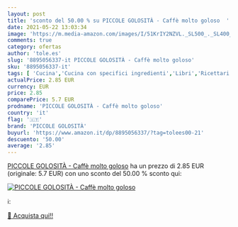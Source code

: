 ```yaml
---
layout: post
title: 'sconto del 50.00 % su PICCOLE GOLOSITÀ - Caffè molto goloso  '
date: 2021-05-22 13:03:34
image: 'https://m.media-amazon.com/images/I/51KrIY2NZVL._SL500_._SL400_.jpg'
comments: true
category: ofertas
author: 'tole.es'
slug: '8895056337-it PICCOLE GOLOSITÀ - Caffè molto goloso'
sku: '8895056337-it'
tags: [ 'Cucina','Cucina con specifici ingredienti','Libri','Ricettari generali','Tempo libero','piccole golosità', ]
actualPrice: 2.85 EUR
currency: EUR
price: 2.85
comparePrice: 5.7 EUR
prodname: 'PICCOLE GOLOSITÀ - Caffè molto goloso'
country: 'it'
flag: '🇮🇹'
brand: 'PICCOLE GOLOSITÀ'
buyurl: 'https://www.amazon.it/dp/8895056337/?tag=tolees00-21'
descuento: '50.00'
average: '2.85'
---
```


[PICCOLE GOLOSITÀ - Caffè molto goloso](https://www.amazon.it/dp/8895056337/?tag=tolees00-21) ha un prezzo di 2.85 EUR (originale: 5.7 EUR) con uno sconto del 50.00 % sconto qui:

[![PICCOLE GOLOSITÀ - Caffè molto goloso](https://m.media-amazon.com/images/I/51KrIY2NZVL._SL500_._SL400_.jpg)](https://www.amazon.it/dp/8895056337/?tag=tolees00-21)

ℹ️:


[🛒 Acquista qui!!](https://www.amazon.it/dp/8895056337/?tag=tolees00-21)
